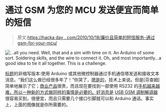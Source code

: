 # 通过 GSM 为您的 MCU 发送便宜而简单的短信

> 原文:[https://hacka day . com/2010/10/18/廉价且简单的短信服务-通过 gsm-for-your-mcu/](https://hackaday.com/2010/10/18/cheap-and-easy-sms-via-gsm-for-your-mcu/)

![](../Images/f463f480807f90ea7a872aae68268c39.png "...all you need. Well, that and a sim with time on it. An Arduino of some sort. Soldering skills, and the wire to connect it. Oh, and most importantly...a good idea to tie it all together. This is a challenge.")

[标题](http://finch.am/projects/arduinogsm/)的非缩写版本:使用 Arduino 或其他微控制器通过手机通信塔发送和接收文本消息。“我们这么做已经很多年了！”你哭了，[嗯是的](http://hackaday.com/2010/02/23/serial-communication-with-cell-phones/)，技术上来说。但是[芬查姆]简单地展示了它；[商业产品](http://hackaday.com/2007/07/15/sms-tracking-with-a-gps-gsm-enabled-avr/)很贵，而且现在要找到一部使用 RS232 的[手机越来越难，所以一种新的方式做同样的事情是必要的。好消息是](http://hackaday.com/2009/09/01/tiny-gsm-alarm-system/) [USB GSM 调制解调器](http://www.dealextreme.com/details.dx/sku.12057)很容易买到，很便宜，而且只需要几个接口引脚就可以和 Arduino 通话。事实上，上面的图像就是你所需要的。